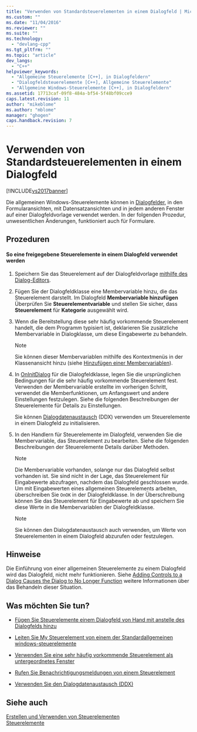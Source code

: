 ```yaml
---
title: "Verwenden von Standardsteuerelementen in einem Dialogfeld | Microsoft Docs"
ms.custom: ""
ms.date: "11/04/2016"
ms.reviewer: ""
ms.suite: ""
ms.technology: 
  - "devlang-cpp"
ms.tgt_pltfrm: ""
ms.topic: "article"
dev_langs: 
  - "C++"
helpviewer_keywords: 
  - "Allgemeine Steuerelemente [C++], in Dialogfeldern"
  - "Dialogfeldsteuerelemente [C++], Allgemeine Steuerelemente"
  - "Allgemeine Windows-Steuerelemente [C++], in Dialogfeldern"
ms.assetid: 17713caf-09f8-484a-bf54-5f48bf09cce9
caps.latest.revision: 11
author: "mikeblome"
ms.author: "mblome"
manager: "ghogen"
caps.handback.revision: 7
---
```

# Verwenden von Standardsteuerelementen in einem Dialogfeld
[!INCLUDE[vs2017banner](../assembler/inline/includes/vs2017banner.md)]

Die allgemeinen Windows\-Steuerelemente können in [Dialogfelder](../mfc/dialog-boxes.md), in den Formularansichten, mit Datensatzansichten und in jedem anderen Fenster auf einer Dialogfeldvorlage verwendet werden.  In der folgenden Prozedur, unwesentlichen Änderungen, funktioniert auch für Formulare.  
  
## Prozeduren  
  
#### So eine freigegebene Steuerelemente in einem Dialogfeld verwendet werden  
  
1.  Speichern Sie das Steuerelement auf der Dialogfeldvorlage [mithilfe des Dialog\-Editors](../mfc/using-the-dialog-editor-to-add-controls.md).  
  
2.  Fügen Sie der Dialogfeldklasse eine Membervariable hinzu, die das Steuerelement darstellt.  Im Dialogfeld **Membervariable hinzufügen** Überprüfen Sie **Steuerelementvariable** und stellen Sie sicher, dass **Steuerelement** für **Kategorie** ausgewählt wird.  
  
3.  Wenn die Bereitstellung diese sehr häufig vorkommende Steuerelement handelt, die dem Programm typisiert ist, deklarieren Sie zusätzliche Membervariable in Dialogklasse, um diese Eingabewerte zu behandeln.  
  
    > [!NOTE]
    >  Sie können dieser Membervariablen mithilfe des Kontextmenüs in der Klassenansicht hinzu \(siehe [Hinzufügen einer Membervariablen](../ide/adding-a-member-variable-visual-cpp.md)\).  
  
4.  In [OnInitDialog](../Topic/CDialog::OnInitDialog.md) für die Dialogfeldklasse, legen Sie die ursprünglichen Bedingungen für die sehr häufig vorkommende Steuerelement fest.  Verwenden der Membervariable erstellte im vorherigen Schritt, verwendet die Memberfunktionen, um Anfangswert und andere Einstellungen festzulegen.  Siehe die folgenden Beschreibungen der Steuerelemente für Details zu Einstellungen.  
  
     Sie können [Dialogdatenaustausch](../mfc/dialog-data-exchange-and-validation.md) \(DDX\) verwenden um Steuerelemente in einem Dialogfeld zu initialisieren.  
  
5.  In den Handlern für Steuerelemente im Dialogfeld, verwenden Sie die Membervariable, das Steuerelement zu bearbeiten.  Siehe die folgenden Beschreibungen der Steuerelemente Details darüber Methoden.  
  
    > [!NOTE]
    >  Die Membervariable vorhanden, solange nur das Dialogfeld selbst vorhanden ist.  Sie sind nicht in der Lage, das Steuerelement für Eingabewerte abzufragen, nachdem das Dialogfeld geschlossen wurde.  Um mit Eingabewerten eines allgemeinen Steuerelements arbeiten, überschreiben Sie `OnOK` in der Dialogfeldklasse.  In der Überschreibung können Sie das Steuerelement für Eingabewerte ab und speichern Sie diese Werte in die Membervariablen der Dialogfeldklasse.  
  
    > [!NOTE]
    >  Sie können den Dialogdatenaustausch auch verwenden, um Werte von Steuerelementen in einem Dialogfeld abzurufen oder festzulegen.  
  
## Hinweise  
 Die Einführung von einer allgemeinen Steuerelemente zu einem Dialogfeld wird das Dialogfeld, nicht mehr funktionieren.  Siehe [Adding Controls to a Dialog Causes the Dialog to No Longer Function](../mfc/adding-controls-to-a-dialog-causes-the-dialog-to-no-longer-function.md) weitere Informationen über das Behandeln dieser Situation.  
  
## Was möchten Sie tun?  
  
-   [Fügen Sie Steuerelemente einem Dialogfeld von Hand mit anstelle des Dialogfelds hinzu](../mfc/adding-controls-by-hand.md)  
  
-   [Leiten Sie My Steuerelement von einem der Standardallgemeinen windows\-steuerelemente](../mfc/deriving-controls-from-a-standard-control.md)  
  
-   [Verwenden Sie eine sehr häufig vorkommende Steuerelement als untergeordnetes Fenster](../mfc/using-a-common-control-as-a-child-window.md)  
  
-   [Rufen Sie Benachrichtigungsmeldungen von einem Steuerelement](../mfc/receiving-notification-from-common-controls.md)  
  
-   [Verwenden Sie den Dialogdatenaustausch \(DDX\)](../mfc/dialog-data-exchange-and-validation.md)  
  
## Siehe auch  
 [Erstellen und Verwenden von Steuerelementen](../mfc/making-and-using-controls.md)   
 [Steuerelemente](../mfc/controls-mfc.md)